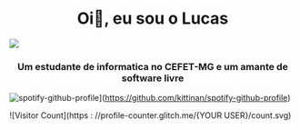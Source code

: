 <h1 align="center">Oi👋, eu sou o Lucas</h1>
<img aling="center" src="https://encrypted-tbn0.gstatic.com/images?q=tbn:ANd9GcS21SrhYL08GZILeiMt-mqZEBb8cNODynKbBGnm1lbOdg&s">
<h3 align="center">Um estudante de informatica no CEFET-MG e um amante de software livre</h3>

![spotify-github-profile](https://spotify-github-profile.vercel.app/api/view?uid=31g5bunqkgkvrnuw4tgm2o73pqfm&cover_image=true&theme=karaoke&show_offline=false&background_color=121212&interchange=false)](https://github.com/kittinan/spotify-github-profile)

![Visitor Count](https : //profile-counter.glitch.me/{YOUR USER}/count.svg)

